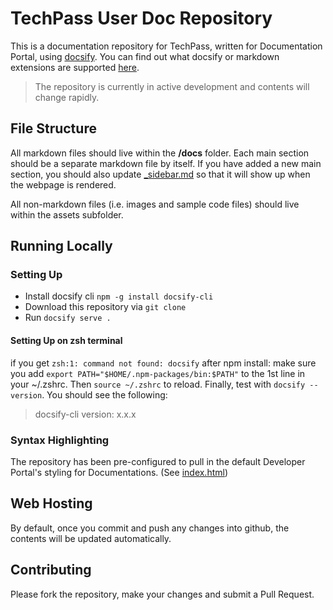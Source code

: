 # TechPass User Doc Repository
This is a documentation repository for TechPass, written for Documentation Portal, using [docsify](https://docsify.js.org/#/). You can find out what docsify or markdown extensions are supported [here](https://stg.docs.developer.gov.sg/docs/documentation-service-publisher-guide).

> The repository is currently in active development and  contents will change rapidly.

## File Structure
All markdown files should live within the **/docs** folder. Each main section should be a separate markdown file by itself. If you have added a new main section, you should also update [_sidebar.md](docs/_sidebar.md) so that it will show up when the webpage is rendered.

All non-markdown files (i.e. images and sample code files) should live within the assets subfolder.

## Running Locally
### Setting Up
- Install docsify cli `npm -g install docsify-cli`
- Download this repository via `git clone`
- Run `docsify serve .`

#### Setting Up on zsh terminal
if you get `zsh:1: command not found: docsify` after npm install:
make sure you add `export PATH="$HOME/.npm-packages/bin:$PATH"` to the 1st line in your ~/.zshrc.
Then `source ~/.zshrc` to reload. Finally, test with `docsify --version`. You should see the following:
> docsify-cli version:
x.x.x


### Syntax Highlighting
The repository has been pre-configured to pull in the default Developer Portal's styling for Documentations. (See [index.html](./index.html))

## Web Hosting
By default, once you commit and push any changes into github, the contents will be updated automatically. 

## Contributing
Please fork the repository, make your changes and submit a Pull Request.
